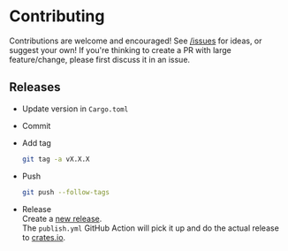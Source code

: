 # Contributing

Contributions are welcome and encouraged! See [/issues][issues] for ideas, or suggest your own!
If you're thinking to create a PR with large feature/change, please first discuss it in an issue.

## Releases

- Update version in `Cargo.toml`
- Commit
- Add tag

  ```bash
  git tag -a vX.X.X
  ```

- Push

  ```bash
  git push --follow-tags
  ```

- Release\
  Create a [new release][releases]. \
  The `publish.yml` GitHub Action will pick it up and do the actual release to [crates.io][crates_io].

[issues]: https://github.com/mihai-dinculescu/tapo/issues
[releases]: https://github.com/mihai-dinculescu/tapo/releases
[crates_io]: https://crates.io
